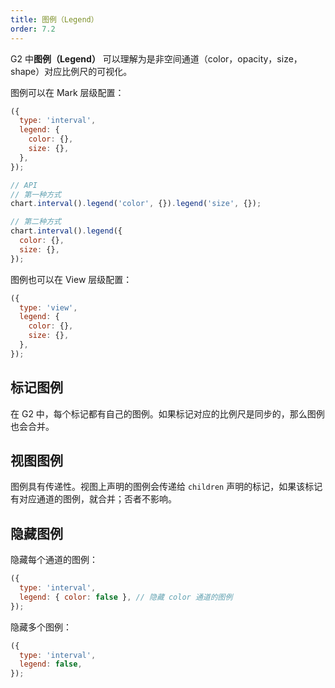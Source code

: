 ```yaml
---
title: 图例（Legend）
order: 7.2
---
```


G2 中**图例（Legend）** 可以理解为是非空间通道（color，opacity，size，shape）对应比例尺的可视化。

图例可以在 Mark 层级配置：

```js
({
  type: 'interval',
  legend: {
    color: {},
    size: {},
  },
});
```

```js
// API
// 第一种方式
chart.interval().legend('color', {}).legend('size', {});

// 第二种方式
chart.interval().legend({
  color: {},
  size: {},
});
```

图例也可以在 View 层级配置：

```js
({
  type: 'view',
  legend: {
    color: {},
    size: {},
  },
});
```

## 标记图例

在 G2 中，每个标记都有自己的图例。如果标记对应的比例尺是同步的，那么图例也会合并。

## 视图图例

图例具有传递性。视图上声明的图例会传递给 `children` 声明的标记，如果该标记有对应通道的图例，就合并；否者不影响。

## 隐藏图例

隐藏每个通道的图例：

```js
({
  type: 'interval',
  legend: { color: false }, // 隐藏 color 通道的图例
});
```

隐藏多个图例：

```js
({
  type: 'interval',
  legend: false,
});
```
